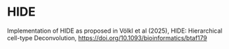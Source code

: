 # HIDE
 
Implementation of HIDE as proposed in Völkl et al (2025), HIDE: Hierarchical cell-type Deconvolution, https://doi.org/10.1093/bioinformatics/btaf179
